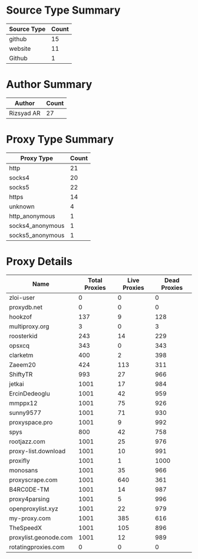 # Source Type Summary

| Source Type | Count |
|-------------|-------|
| github | 15 |
| website | 11 |
| Github | 1 |


# Author Summary

| Author | Count |
|--------|-------|
| Rizsyad AR | 27 |


# Proxy Type Summary

| Proxy Type | Count |
|------------|-------|
| http | 21 |
| socks4 | 20 |
| socks5 | 22 |
| https | 14 |
| unknown | 4 |
| http_anonymous | 1 |
| socks4_anonymous | 1 |
| socks5_anonymous | 1 |


# Proxy Details

| Name | Total Proxies | Live Proxies | Dead Proxies |
|------|---------------|--------------|---------------|
| zloi-user | 0 | 0 | 0 |
| proxydb.net | 0 | 0 | 0 |
| hookzof | 137 | 9 | 128 |
| multiproxy.org | 3 | 0 | 3 |
| roosterkid | 243 | 14 | 229 |
| opsxcq | 343 | 0 | 343 |
| clarketm | 400 | 2 | 398 |
| Zaeem20 | 424 | 113 | 311 |
| ShiftyTR | 993 | 27 | 966 |
| jetkai | 1001 | 17 | 984 |
| ErcinDedeoglu | 1001 | 42 | 959 |
| mmppx12 | 1001 | 75 | 926 |
| sunny9577 | 1001 | 71 | 930 |
| proxyspace.pro | 1001 | 9 | 992 |
| spys | 800 | 42 | 758 |
| rootjazz.com | 1001 | 25 | 976 |
| proxy-list.download | 1001 | 10 | 991 |
| proxifly | 1001 | 1 | 1000 |
| monosans | 1001 | 35 | 966 |
| proxyscrape.com | 1001 | 640 | 361 |
| B4RC0DE-TM | 1001 | 14 | 987 |
| proxy4parsing | 1001 | 5 | 996 |
| openproxylist.xyz | 1001 | 22 | 979 |
| my-proxy.com | 1001 | 385 | 616 |
| TheSpeedX | 1001 | 105 | 896 |
| proxylist.geonode.com | 1001 | 12 | 989 |
| rotatingproxies.com | 0 | 0 | 0 |
